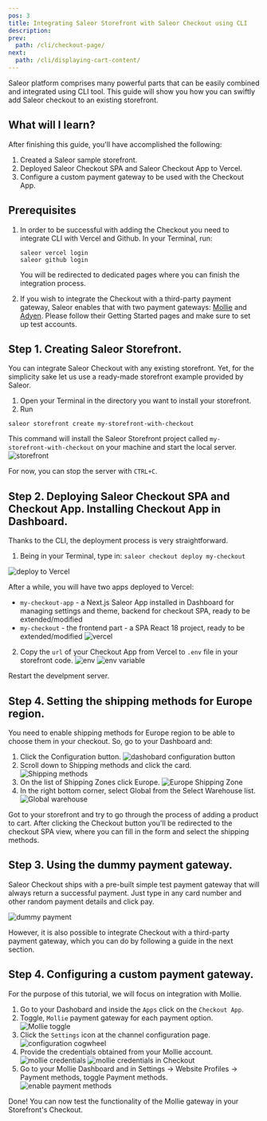 ```yaml
---
pos: 3 
title: Integrating Saleor Storefront with Saleor Checkout using CLI
description: 
prev:
  path: /cli/checkout-page/
next:
  path: /cli/displaying-cart-content/
---
```


Saleor platform comprises many powerful parts that can be easily combined and integrated using CLI tool. This guide will show you how you can swiftly add Saleor checkout to an existing storefront.

## What will I learn?

After finishing this guide, you'll have accomplished the following:

1. Created a Saleor sample storefront.
2. Deployed Saleor Checkout SPA and Saleor Checkout App to Vercel.
3. Configure a custom payment gateway to be used with the Checkout App.

## Prerequisites

1. In order to be successful with adding the Checkout you need to integrate CLI with Vercel and Github.
   In your Terminal, run:

   ```
   saleor vercel login
   saleor github login
   ```

   You will be redirected to dedicated pages where you can finish the integration process.

2. If you wish to integrate the Checkout with a third-party payment gateway, Saleor enables that with two payment gateways: [Mollie](https://www.mollie.com/) and [Adyen](https://www.adyen.com/). Please follow their Getting Started pages and make sure to set up test accounts.

## Step 1. Creating Saleor Storefront.

You can integrate Saleor Checkout with any existing storefront. Yet, for the simplicity sake let us use a ready-made storefront example provided by Saleor.

1. Open your Terminal in the directory you want to install your storefront.
2. Run

`saleor storefront create my-storefront-with-checkout`

This command will install the Saleor Storefront project called `my-storefront-with-checkout` on your machine and start the local server.
![storefront](./storefront-installed.png)

For now, you can stop the server with `CTRL+C`.

## Step 2. Deploying Saleor Checkout SPA and Checkout App. Installing Checkout App in Dashboard.

Thanks to the CLI, the deployment process is very straightforward.

1. Being in your Terminal, type in:
   `saleor checkout deploy my-checkout`

![deploy to Vercel](./deploy.png)

After a while, you will have two apps deployed to Vercel:

- `my-checkout-app` - a Next.js Saleor App installed in Dashboard for managing settings and theme, backend for checkout SPA, ready to be extended/modified
- `my-checkout` - the frontend part - a SPA React 18 project, ready to be extended/modified
  ![vercel](./vercel.png)

2. Copy the `url` of your Checkout App from Vercel to `.env` file in your storefront code.
   ![env](./env.png)
   ![env variable](./env-variable.png)

Restart the develpment server.

## Step 4. Setting the shipping methods for Europe region.

You need to enable shipping methods for Europe region to be able to choose them in your checkout. So, go to your Dashboard and:

1. Click the Configuration button.
   ![dashobard configuration button](./warehouse-1.png)
2. Scroll down to Shipping methods and click the card.
   ![Shipping methods](./warehouse-2.png)
3. On the list of Shipping Zones click Europe.
   ![Europe Shipping Zone](./warehouse-3.png)
4. In the right bottom corner, select Global from the Select Warehouse list.
   ![Global warehouse](./warehouse-4.png)

Got to your storefront and try to go through the process of adding a product to cart. After clicking the Checkout button you'll be redirected to the checkout SPA view, where you can fill in the form and select the shipping methods.

## Step 3. Using the dummy payment gateway.

Saleor Checkout ships with a pre-built simple test payment gateway that will always return a successful payment.
Just type in any card number and other random payment details and click pay.

![dummy payment](./dummy-payment.png)

However, it is also possible to integrate Checkout with a third-party payment gateway, which you can do by following a guide in the next section.

## Step 4. Configuring a custom payment gateway.

For the purpose of this tutorial, we will focus on integration with Mollie.

1. Go to your Dashobard and inside the `Apps` click on the `Checkout App`.
2. Toggle, `Mollie` payment gateway for each payment option.
   ![Mollie toggle](./mollie-1.png)
3. Click the `Settings` icon at the channel configuration page.
   ![configuration cogwheel](./mollie-2.png)
4. Provide the credentials obtained from your Mollie account.
   ![mollie credentials](./mollie-3.png)
   ![mollie credentials in Checkout](./mollie-saleor-keys.png)
5. Go to your Mollie Dashboard and in Settings -> Website Profiles -> Payment methods, toggle Payment methods.
   ![enable payment methods](./mollie-4.png)

Done! You can now test the functionality of the Mollie gateway in your Storefront's Checkout.
